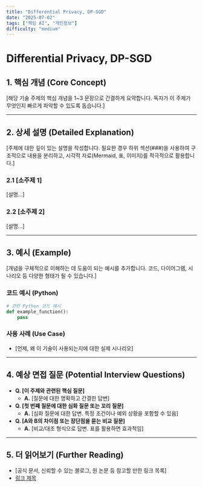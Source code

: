 ```yaml
---
title: "Differential Privacy, DP-SGD"
date: "2025-07-02"
tags: ["책임 AI", "개인정보"]
difficulty: "medium"
---
```


# Differential Privacy, DP-SGD

## 1. 핵심 개념 (Core Concept)

[해당 기술 주제의 핵심 개념을 1~3 문장으로 간결하게 요약합니다. 독자가 이 주제가 무엇인지 빠르게 파악할 수 있도록 돕습니다.]

---

## 2. 상세 설명 (Detailed Explanation)

[주제에 대한 깊이 있는 설명을 작성합니다. 필요한 경우 하위 섹션(###)을 사용하여 구조적으로 내용을 분리하고, 시각적 자료(Mermaid, 표, 이미지)를 적극적으로 활용합니다.]

### 2.1 [소주제 1]

[설명...]

### 2.2 [소주제 2]

[설명...]

---

## 3. 예시 (Example)

[개념을 구체적으로 이해하는 데 도움이 되는 예시를 추가합니다. 코드, 다이어그램, 시나리오 등 다양한 형태가 될 수 있습니다.]

### 코드 예시 (Python)

```python
# 관련 Python 코드 예시
def example_function():
    pass
```

### 사용 사례 (Use Case)

*   [언제, 왜 이 기술이 사용되는지에 대한 실제 시나리오]

---

## 4. 예상 면접 질문 (Potential Interview Questions)

*   **Q. [이 주제와 관련된 핵심 질문]**
    *   **A.** [질문에 대한 명확하고 간결한 답변]
*   **Q. [첫 번째 질문에 대한 심화 질문 또는 꼬리 질문]**
    *   **A.** [심화 질문에 대한 답변. 특정 조건이나 예외 상황을 포함할 수 있음]
*   **Q. [A와 B의 차이점 또는 장단점을 묻는 비교 질문]**
    *   **A.** [비교/대조 형식으로 답변. 표를 활용하면 효과적임]

---

## 5. 더 읽어보기 (Further Reading)

*   [공식 문서, 신뢰할 수 있는 블로그, 원 논문 등 참고할 만한 링크 목록]
*   [링크 제목](https://example.com)
